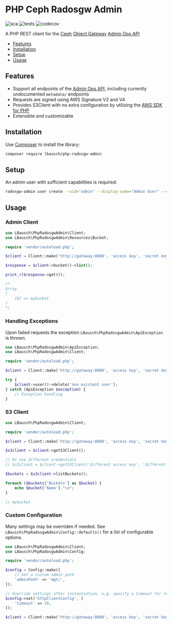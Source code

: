 # PHP Ceph Radosgw Admin  <!-- omit in toc -->

![sca](https://github.com/lbausch/php-ceph-radosgw-admin/actions/workflows/sca.yml/badge.svg) ![tests](https://github.com/lbausch/php-ceph-radosgw-admin/actions/workflows/tests.yml/badge.svg) ![codecov](https://codecov.io/gh/lbausch/php-ceph-radosgw-admin/branch/master/graph/badge.svg)

A PHP REST client for the [Ceph](https://ceph.io/) [Object Gateway](https://docs.ceph.com/en/latest/radosgw/) [Admin Ops API](https://docs.ceph.com/en/latest/radosgw/adminops/)

- [Features](#features)
- [Installation](#installation)
- [Setup](#setup)
- [Usage](#usage)

## Features
+ Support all endpoints of the [Admin Ops API](https://docs.ceph.com/en/latest/radosgw/adminops/), including currently undocumented `metadata/` endpoints
+ Requests are signed using AWS Signature V2 and V4
+ Provides S3Client with no extra configuration by utilizing the [AWS SDK for PHP
](https://aws.amazon.com/sdk-for-php/)
+ Extensible and customizable


## Installation
Use [Composer](https://getcomposer.org/) to install the library:
```bash
composer require lbausch/php-radosgw-admin
```

## Setup
An admin user with sufficient capabilities is required:

```bash
radosgw-admin user create --uid="admin" --display-name="Admin User" --caps="users=read,write;usage=read,write;buckets=read,write;metadata=read,write;zone=read,write" --admin --access-key="<redacted>" --secret="<redacted>"
```

## Usage

### Admin Client
```php
use LBausch\PhpRadosgwAdmin\Client;
use LBausch\PhpRadosgwAdmin\Resources\Bucket;

require 'vendor/autoload.php';

$client = Client::make('http://gateway:8080', 'access key', 'secret key');

$response = $client->bucket()->list();

print_r($response->get());

/*
Array
(
    [0] => mybucket
)
*/
```

### Handling Exceptions
Upon failed requests the exception `LBausch\PhpRadosgwAdmin\ApiException` is thrown.

```php
use LBausch\PhpRadosgwAdmin\ApiException;
use LBausch\PhpRadosgwAdmin\Client;

require 'vendor/autoload.php';

$client = Client::make('http://gateway:8080', 'access key', 'secret key');

try {
    $client->user()->delete('non existent user');
} catch (ApiException $exception) {
    // Exception handling
}

```

### S3 Client
```php
use LBausch\PhpRadosgwAdmin\Client;

require 'vendor/autoload.php';

$client = Client::make('http://gateway:8080', 'access key', 'secret key');

$s3client = $client->getS3Client();

// Or use different credentials
// $s3client = $client->getS3Client('different access key', 'different secret key');

$buckets = $s3client->listBuckets();

foreach ($buckets['Buckets'] as $bucket) {
    echo $bucket['Name']."\n";
}

// mybucket
```

### Custom Configuration
Many settings may be overriden if needed. See `LBausch\PhpRadosgwAdmin\Config::defaults()` for a list of configurable options.

```php
use LBausch\PhpRadosgwAdmin\Client;
use LBausch\PhpRadosgwAdmin\Config;

require 'vendor/autoload.php';

$config = Config::make([
    // Set a custom admin path
    'adminPath' => 'mgt/',
]);

// Override settings after instantiation, e.g. specify a timeout for requests
$config->set('httpClientConfig', [
    'timeout' => 10,
]);

$client = Client::make('http://gateway:8080', 'access key', 'secret key', $config);
```
